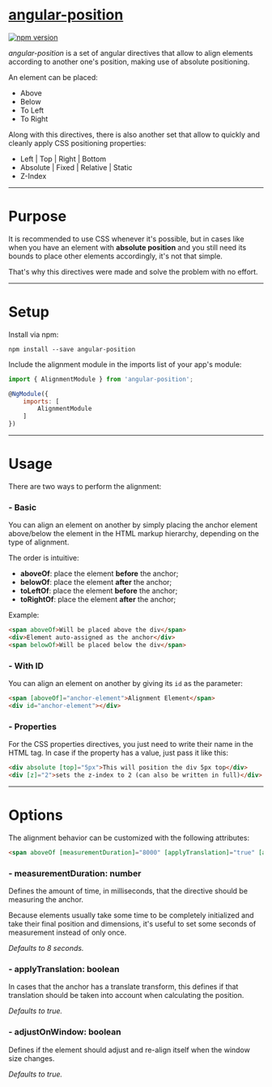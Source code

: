 # [angular-position](https://github.com/sergiocarneiro/angular-position)

[![npm version](https://badge.fury.io/js/angular-position.svg)](https://www.npmjs.com/package/angular-position)

*angular-position* is a set of angular directives that allow to align elements according to another one's position, making use of absolute positioning.

An element can be placed:

* Above
* Below
* To Left
* To Right

Along with this directives, there is also another set that allow to quickly and cleanly apply CSS positioning properties:

* Left | Top | Right | Bottom
* Absolute | Fixed | Relative | Static
* Z-Index

-----------

# Purpose

It is recommended to use CSS whenever it's possible, but in cases like when you have an element with **absolute position** and you still need its bounds to place other elements accordingly, it's not that simple.

That's why this directives were made and solve the problem with no effort.

-----------

# Setup

Install via npm:
```
npm install --save angular-position
```

Include the alignment module in the imports list of your app's module:
```js
import { AlignmentModule } from 'angular-position';

@NgModule({
    imports: [
        AlignmentModule
    ]
})
```

-----------

# Usage
There are two ways to perform the alignment:

### - Basic
You can align an element on another by simply placing the anchor element above/below
the element in the HTML markup hierarchy, depending on the type of alignment.

The order is intuitive:
- **aboveOf**: place the element **before** the anchor;
- **belowOf**: place the element **after** the anchor;
- **toLeftOf**: place the element **before** the anchor;
- **toRightOf**: place the element **after** the anchor;

Example:
```html
<span aboveOf>Will be placed above the div</span>
<div>Element auto-assigned as the anchor</div>
<span belowOf>Will be placed below the div</span>
```

### - With ID
You can align an element on another by giving its `id` as the parameter:
```html
<span [aboveOf]="anchor-element">Alignment Element</span>
<div id="anchor-element"></div>
```

### - Properties
For the CSS properties directives, you just need to write their name in the HTML tag.
In case if the property has a value, just pass it like this:
```html
<div absolute [top]="5px">This will position the div 5px top</div>
<div [z]="2">sets the z-index to 2 (can also be written in full)</div>
```

-----------

# Options
The alignment behavior can be customized with the following attributes:
```html
<span aboveOf [measurementDuration]="8000" [applyTranslation]="true" [adjustOnWindow]="true"></span>
```

### - measurementDuration: number
Defines the amount of time, in milliseconds, that the directive should be measuring the anchor.

Because elements usually take some time to be completely initialized and take their final position and dimensions,
it's useful to set some seconds of measurement instead of only once.

*Defaults to 8 seconds.*

### - applyTranslation: boolean
In cases that the anchor has a translate transform, this defines if that translation should be taken into account when calculating the position.

*Defaults to true.*

### - adjustOnWindow: boolean
Defines if the element should adjust and re-align itself when the window size changes.

*Defaults to true.*